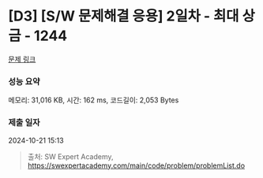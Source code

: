 # [D3] [S/W 문제해결 응용] 2일차 - 최대 상금 - 1244 

[문제 링크](https://swexpertacademy.com/main/code/problem/problemDetail.do?contestProbId=AV15Khn6AN0CFAYD) 

### 성능 요약

메모리: 31,016 KB, 시간: 162 ms, 코드길이: 2,053 Bytes

### 제출 일자

2024-10-21 15:13



> 출처: SW Expert Academy, https://swexpertacademy.com/main/code/problem/problemList.do